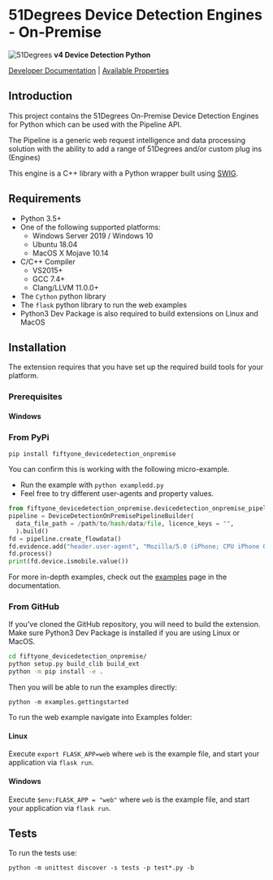 # 51Degrees Device Detection Engines - On-Premise

![51Degrees](https://51degrees.com/DesktopModules/FiftyOne/Distributor/Logo.ashx?utm_source=github&utm_medium=repository&utm_content=readme_main&utm_campaign=python-open-source "THE Fastest and Most Accurate Device Detection") **v4 Device Detection Python**

[Developer Documentation](https://51degrees.com/device-detection-python/index.html?utm_source=github&utm_medium=repository&utm_content=property_dictionary&utm_campaign=python-open-source "Developer Documentation") | [Available Properties](https://51degrees.com/resources/property-dictionary?utm_source=github&utm_medium=repository&utm_content=property_dictionary&utm_campaign=python-open-source "View all available properties and values")

## Introduction

This project contains the 51Degrees On-Premise Device Detection Engines for Python which can be used with the Pipeline API.

The Pipeline is a generic web request intelligence and data processing solution with the ability to add a range of 51Degrees and/or custom plug ins (Engines) 

This engine is a C++ library with a Python wrapper built using [SWIG](http://www.swig.org/).

## Requirements

* Python 3.5+
* One of the following supported platforms:
  * Windows Server 2019 / Windows 10
  * Ubuntu 18.04
  * MacOS X Mojave 10.14
* C/C++ Compiler
  * VS2015+
  * GCC 7.4+
  * Clang/LLVM 11.0.0+
* The `Cython` python library
* The `flask` python library to run the web examples
* Python3 Dev Package is also required to build extensions on Linux and MacOS  

## Installation

The extension requires that you have set up the required build tools for your platform.

### Prerequisites

#### Windows

### From PyPi

`pip install fiftyone_devicedetection_onpremise`

You can confirm this is working with the following micro-example.

* Run the example with `python exampledd.py`
* Feel free to try different user-agents and property values.

```python
from fiftyone_devicedetection_onpremise.devicedetection_onpremise_pipelinebuilder import DeviceDetectionOnPremisePipelineBuilder
pipeline = DeviceDetectionOnPremisePipelineBuilder(
  data_file_path = /path/to/hash/data/file, licence_keys = "", 
  ).build()
fd = pipeline.create_flowdata()
fd.evidence.add("header.user-agent", "Mozilla/5.0 (iPhone; CPU iPhone OS 12_2 like Mac OS X) AppleWebKit/605.1.15 (KHTML, like Gecko) Mobile/15E148")
fd.process()
print(fd.device.ismobile.value())
```

For more in-depth examples, check out the [examples](https://51degrees.com/device-detection-python/examples.html) page in the documentation.

### From GitHub

If you've cloned the GitHub repository, you will need to build the extension. Make sure Python3 Dev Package is installed if you are using Linux or MacOS.

```bash
cd fiftyone_devicedetection_onpremise/
python setup.py build_clib build_ext
python -m pip install -e .
```

Then you will be able to run the examples directly:

`python -m examples.gettingstarted`

To run the web example navigate into Examples folder:

#### Linux

Execute `export FLASK_APP=web` where `web` is the example file, and start your application via `flask run`.

#### Windows

Execute `$env:FLASK_APP = "web"` where `web` is the example file, and start your application via `flask run`.

## Tests

To run the tests use:

`python -m unittest discover -s tests -p test*.py -b`
